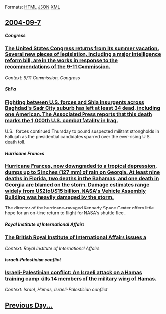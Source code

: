 
Formats: [HTML](2004/09/7/index.html)  [JSON](2004/09/7/index.json)  [XML](2004/09/7/index.xml)  

## [2004-09-7](/news/2004/09/7/index.md)

##### Congress
### [ The United States Congress returns from its summer vacation. Several new pieces of legislation, including a major intelligence reform bill, are in the works in response to the recommendations of the 9-11 Commission. ](/news/2004/09/7/the-united-states-congress-returns-from-its-summer-vacation-several-new-pieces-of-legislation-including-a-major-intelligence-reform-bill.md)
_Context: 9/11 Commission, Congress_

##### Shi'a
### [ Fighting between U.S. forces and Shia insurgents across Baghdad's Sadr City suburb has left at least 34 dead, including one American. The Associated Press reports that this death marks the 1,000th U.S. combat fatality in Iraq. ](/news/2004/09/7/fighting-between-u-s-forces-and-shia-insurgents-across-baghdad-s-sadr-city-suburb-has-left-at-least-34-dead-including-one-american-the-a.md)
U.S.&#160; forces continued Thursday to pound suspected militant strongholds in Fallujah as the presidential candidates sparred over the ever-rising U.S. death toll. 

##### Hurricane Frances
### [ Hurricane Frances, now downgraded to a tropical depression, dumps up to 5&nbsp;inches (127 mm) of rain on Georgia. At least nine deaths in Florida, two deaths in the Bahamas, and one death in Georgia are blamed on the storm. Damage estimates range widely from US$2 to US$15 billion. NASA's Vehicle Assembly Building was heavily damaged by the storm. ](/news/2004/09/7/hurricane-frances-now-downgraded-to-a-tropical-depression-dumps-up-to-5-nbsp-inches-127-mm-of-rain-on-georgia-at-least-nine-deaths-in.md)
The director of the hurricane-ravaged Kennedy Space Center offers little hope for an on-time return to flight for NASA&#39;s shuttle fleet.

##### Royal Institute of International Affairs
### [ The British Royal Institute of International Affairs issues a ](/news/2004/09/7/the-british-royal-institute-of-international-affairs-issues-a.md)
_Context: Royal Institute of International Affairs_

##### Israeli-Palestinian conflict
### [ Israeli-Palestinian conflict: An Israeli attack on a Hamas training camp kills 14 members of the military wing of Hamas. ](/news/2004/09/7/israeli-palestinian-conflict-an-israeli-attack-on-a-hamas-training-camp-kills-14-members-of-the-military-wing-of-hamas.md)
_Context: Israel, Hamas, Israeli-Palestinian conflict_

## [Previous Day...](/news/2004/09/6/index.md)

